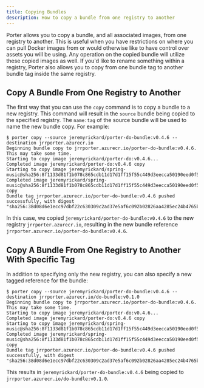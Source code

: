 ```yaml
---
title: Copying Bundles
description: How to copy a bundle from one registry to another
---
```


Porter allows you to copy a bundle, and all associated images, from one registry to another. This is useful when you have restrictions on where you can pull Docker images from or would otherwise like to have control over assets you will be using. Any operation on the copied bundle will utilize these copied images as well. If you'd like to rename something within a registry, Porter also allows you to copy from one bundle tag to another bundle tag inside the same registry.

## Copy A Bundle From One Registry to Another

The first way that you can use the `copy` command is to copy a bundle to a new registry. This command will result in the `source` bundle being copied to the specified registry. The `name:tag` of the source bundle will be used to name the new bundle copy. For example:

```
$ porter copy --source jeremyrickard/porter-do-bundle:v0.4.6 --destination jrrporter.azurecr.io
Beginning bundle copy to jrrporter.azurecr.io/porter-do-bundle:v0.4.6. This may take some time.
Starting to copy image jeremyrickard/porter-do:v0.4.6...
Completed image jeremyrickard/porter-do:v0.4.6 copy
Starting to copy image jeremyrickard/spring-music@sha256:8f1133d81f1b078c865cdb11d17d1ff15f55c449d3eecca50190eed0f5e5e26f...
Completed image jeremyrickard/spring-music@sha256:8f1133d81f1b078c865cdb11d17d1ff15f55c449d3eecca50190eed0f5e5e26f copy
Bundle tag jrrporter.azurecr.io/porter-do-bundle:v0.4.6 pushed successfully, with digest "sha256:38d08d6e1ecc97dbf22c630309c2ad37e5af6c092b02826aa4285ec24b4765b9"
```

In this case, we copied `jeremyrickard/porter-do-bundle:v0.4.6` to the new registry `jrrporter.azurecr.io`, resulting in the new bundle reference `jrrporter.azurecr.io/porter-do-bundle:v0.4.6`.

## Copy A Bundle From One Registry to Another With Specific Tag

In addition to specifying only the new registry, you can also specify a new tagged reference for the bundle:

```
$ porter copy --source jeremyrickard/porter-do-bundle:v0.4.6 --destination jrrporter.azurecr.io/do-bundle:v0.1.0
Beginning bundle copy to jrrporter.azurecr.io/porter-do-bundle:v0.4.6. This may take some time.
Starting to copy image jeremyrickard/porter-do:v0.4.6...
Completed image jeremyrickard/porter-do:v0.4.6 copy
Starting to copy image jeremyrickard/spring-music@sha256:8f1133d81f1b078c865cdb11d17d1ff15f55c449d3eecca50190eed0f5e5e26f...
Completed image jeremyrickard/spring-music@sha256:8f1133d81f1b078c865cdb11d17d1ff15f55c449d3eecca50190eed0f5e5e26f copy
Bundle tag jrrporter.azurecr.io/porter-do-bundle:v0.4.6 pushed successfully, with digest "sha256:38d08d6e1ecc97dbf22c630309c2ad37e5af6c092b02826aa4285ec24b4765b9"
```

This results in `jeremyrickard/porter-do-bundle:v0.4.6` being copied to `jrrporter.azurecr.io/do-bundle:v0.1.0`.
